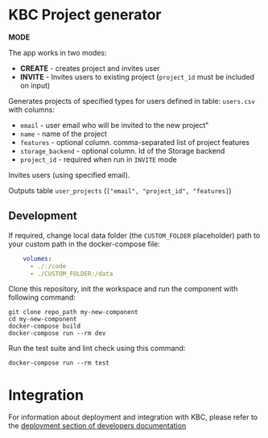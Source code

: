 # KBC Project generator

**MODE**

The app works in two modes:

- **CREATE** - creates project and invites user
- **INVITE** - Invites users to existing project (`project_id` must be included on input)

Generates projects of specified types for users defined in table: `users.csv` 
with columns:

- `email` - user email who will be invited to the new project"
- `name` - name of the project
- `features` - optional column. comma-separated list of project features
- `storage_backend` - optional column. Id of the Storage backend
- `project_id` - required when run in `INVITE` mode


Invites users (using specified email).

Outputs table `user_projects` (`["email", "project_id", "features]`)




## Development

If required, change local data folder (the `CUSTOM_FOLDER` placeholder) path to your custom path in the docker-compose file:

```yaml
    volumes:
      - ./:/code
      - ./CUSTOM_FOLDER:/data
```

Clone this repository, init the workspace and run the component with following command:

```
git clone repo_path my-new-component
cd my-new-component
docker-compose build
docker-compose run --rm dev
```

Run the test suite and lint check using this command:

```
docker-compose run --rm test
```

# Integration

For information about deployment and integration with KBC, please refer to the [deployment section of developers documentation](https://developers.keboola.com/extend/component/deployment/) 